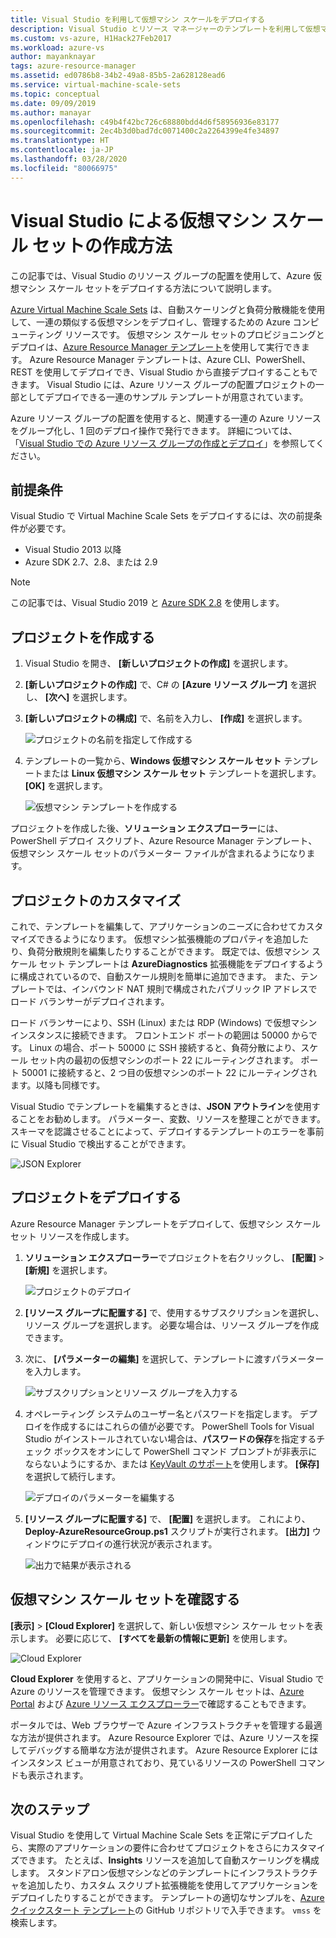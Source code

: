 ```yaml
---
title: Visual Studio を利用して仮想マシン スケールをデプロイする
description: Visual Studio とリソース マネージャーのテンプレートを利用して仮想マシン スケール セットをデプロイする
ms.custom: vs-azure, H1Hack27Feb2017
ms.workload: azure-vs
author: mayanknayar
tags: azure-resource-manager
ms.assetid: ed0786b8-34b2-49a8-85b5-2a628128ead6
ms.service: virtual-machine-scale-sets
ms.topic: conceptual
ms.date: 09/09/2019
ms.author: manayar
ms.openlocfilehash: c49b4f42bc726c68880bdd4d6f58956936e83177
ms.sourcegitcommit: 2ec4b3d0bad7dc0071400c2a2264399e4fe34897
ms.translationtype: HT
ms.contentlocale: ja-JP
ms.lasthandoff: 03/28/2020
ms.locfileid: "80066975"
---
```

# <a name="how-to-create-a-virtual-machine-scale-set-with-visual-studio"></a>Visual Studio による仮想マシン スケール セットの作成方法

この記事では、Visual Studio のリソース グループの配置を使用して、Azure 仮想マシン スケール セットをデプロイする方法について説明します。

[Azure Virtual Machine Scale Sets](https://azure.microsoft.com/blog/azure-vm-scale-sets-public-preview/) は、自動スケーリングと負荷分散機能を使用して、一連の類似する仮想マシンをデプロイし、管理するための Azure コンピューティング リソースです。 仮想マシン スケール セットのプロビジョニングとデプロイは、[Azure Resource Manager テンプレート](https://github.com/Azure/azure-quickstart-templates)を使用して実行できます。 Azure Resource Manager テンプレートは、Azure CLI、PowerShell、REST を使用してデプロイでき、Visual Studio から直接デプロイすることもできます。 Visual Studio には、Azure リソース グループの配置プロジェクトの一部としてデプロイできる一連のサンプル テンプレートが用意されています。

Azure リソース グループの配置を使用すると、関連する一連の Azure リソースをグループ化し、1 回のデプロイ操作で発行できます。 詳細については、「[Visual Studio での Azure リソース グループの作成とデプロイ](../vs-azure-tools-resource-groups-deployment-projects-create-deploy.md)」を参照してください。

## <a name="prerequisites"></a>前提条件

Visual Studio で Virtual Machine Scale Sets をデプロイするには、次の前提条件が必要です。

* Visual Studio 2013 以降
* Azure SDK 2.7、2.8、または 2.9

>[!NOTE]
>この記事では、Visual Studio 2019 と [Azure SDK 2.8](https://azure.microsoft.com/blog/announcing-the-azure-sdk-2-8-for-net/) を使用します。

## <a name="create-a-project"></a>プロジェクトを作成する<a name="creating-a-project"></a> 

1. Visual Studio を開き、 **[新しいプロジェクトの作成]** を選択します。

1. **[新しいプロジェクトの作成]** で、C# の **[Azure リソース グループ]** を選択し、 **[次へ]** を選択します。

1. **[新しいプロジェクトの構成]** で、名前を入力し、 **[作成]** を選択します。

    ![プロジェクトの名前を指定して作成する](media/virtual-machine-scale-sets-vs-create/configure-azure-resource-group.png)

1. テンプレートの一覧から、**Windows 仮想マシン スケール セット** テンプレートまたは **Linux 仮想マシン スケール セット** テンプレートを選択します。 **[OK]** を選択します。

   ![仮想マシン テンプレートを作成する](media/virtual-machine-scale-sets-vs-create/select-vm-template.png)

プロジェクトを作成した後、**ソリューション エクスプローラー**には、PowerShell デプロイ スクリプト、Azure Resource Manager テンプレート、仮想マシン スケール セットのパラメーター ファイルが含まれるようになります。

## <a name="customize-your-project"></a>プロジェクトのカスタマイズ

これで、テンプレートを編集して、アプリケーションのニーズに合わせてカスタマイズできるようになります。 仮想マシン拡張機能のプロパティを追加したり、負荷分散規則を編集したりすることができます。 既定では、仮想マシン スケール セット テンプレートは **AzureDiagnostics** 拡張機能をデプロイするように構成されているので、自動スケール規則を簡単に追加できます。 また、テンプレートでは、インバウンド NAT 規則で構成されたパブリック IP アドレスでロード バランサーがデプロイされます。

ロード バランサーにより、SSH (Linux) または RDP (Windows) で仮想マシン インスタンスに接続できます。 フロントエンド ポートの範囲は 50000 からです。 Linux の場合、ポート 50000 に SSH 接続すると、負荷分散により、スケール セット内の最初の仮想マシンのポート 22 にルーティングされます。 ポート 50001 に接続すると、2 つ目の仮想マシンのポート 22 にルーティングされます。以降も同様です。

 Visual Studio でテンプレートを編集するときは、**JSON アウトライン**を使用することをお勧めします。 パラメーター、変数、リソースを整理ことができます。 スキーマを認識させることによって、デプロイするテンプレートのエラーを事前に Visual Studio で検出することができます。

![JSON Explorer](media/virtual-machine-scale-sets-vs-create/json-explorer.png)

## <a name="deploy-the-project"></a>プロジェクトをデプロイする

Azure Resource Manager テンプレートをデプロイして、仮想マシン スケール セット リソースを作成します。

1. **ソリューション エクスプローラー**でプロジェクトを右クリックし、 **[配置]**  >  **[新規]** を選択します。

    ![プロジェクトのデプロイ](media/virtual-machine-scale-sets-vs-create/deploy-new-project.png)

1. **[リソース グループに配置する]** で、使用するサブスクリプションを選択し、リソース グループを選択します。 必要な場合は、リソース グループを作成できます。

1. 次に、 **[パラメーターの編集]** を選択して、テンプレートに渡すパラメーターを入力します。

   ![サブスクリプションとリソース グループを入力する](media/virtual-machine-scale-sets-vs-create/deploy-to-resource-group.png)

1. オペレーティング システムのユーザー名とパスワードを指定します。 デプロイを作成するにはこれらの値が必要です。 PowerShell Tools for Visual Studio がインストールされていない場合は、**パスワードの保存**を指定するチェック ボックスをオンにして PowerShell コマンド プロンプトが非表示にならないようにするか、または [KeyVault のサポート](https://azure.microsoft.com/blog/keyvault-support-for-arm-templates/)を使用します。 **[保存]** を選択して続行します。

    ![デプロイのパラメーターを編集する](media/virtual-machine-scale-sets-vs-create/edit-deployment-parameters.png)

1. **[リソース グループに配置する]** で、 **[配置]** を選択します。 これにより、**Deploy-AzureResourceGroup.ps1** スクリプトが実行されます。 **[出力]** ウィンドウにデプロイの進行状況が表示されます。

   ![出力で結果が表示される](media/virtual-machine-scale-sets-vs-create/deployment-output.png)

## <a name="explore-your-virtual-machine-scale-set"></a>仮想マシン スケール セットを確認する<a name="exploring-your-virtual-machine-scale-set"></a>

**[表示]**  >  **[Cloud Explorer]** を選択して、新しい仮想マシン スケール セットを表示します。 必要に応じて、 **[すべてを最新の情報に更新]** を使用します。

![Cloud Explorer](media/virtual-machine-scale-sets-vs-create/cloud-explorer.png)

**Cloud Explorer** を使用すると、アプリケーションの開発中に、Visual Studio で Azure のリソースを管理できます。 仮想マシン スケール セットは、[Azure Portal](https://portal.azure.com) および [Azure リソース エクスプローラー](https://resources.azure.com/)で確認することもできます。

 ポータルでは、Web ブラウザーで Azure インフラストラクチャを管理する最適な方法が提供されます。 Azure Resource Explorer では、Azure リソースを探してデバッグする簡単な方法が提供されます。 Azure Resource Explorer にはインスタンス ビューが用意されており、見ているリソースの PowerShell コマンドも表示されます。

## <a name="next-steps"></a>次のステップ

Visual Studio を使用して Virtual Machine Scale Sets を正常にデプロイしたら、実際のアプリケーションの要件に合わせてプロジェクトをさらにカスタマイズできます。 たとえば、**Insights** リソースを追加して自動スケーリングを構成します。 スタンドアロン仮想マシンなどのテンプレートにインフラストラクチャを追加したり、カスタム スクリプト拡張機能を使用してアプリケーションをデプロイしたりすることができます。 テンプレートの適切なサンプルを、[Azure クイックスタート テンプレート](https://github.com/Azure/azure-quickstart-templates)の GitHub リポジトリで入手できます。 `vmss` を検索します。
